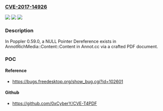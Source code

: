 ### [CVE-2017-14926](https://cve.mitre.org/cgi-bin/cvename.cgi?name=CVE-2017-14926)
![](https://img.shields.io/static/v1?label=Product&message=n%2Fa&color=blue)
![](https://img.shields.io/static/v1?label=Version&message=n%2Fa&color=blue)
![](https://img.shields.io/static/v1?label=Vulnerability&message=n%2Fa&color=brighgreen)

### Description

In Poppler 0.59.0, a NULL Pointer Dereference exists in AnnotRichMedia::Content::Content in Annot.cc via a crafted PDF document.

### POC

#### Reference
- https://bugs.freedesktop.org/show_bug.cgi?id=102601

#### Github
- https://github.com/0xCyberY/CVE-T4PDF

